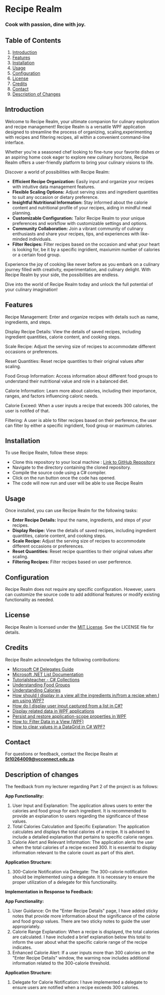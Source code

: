 # Recipe Realm
### Cook with passion, dine with joy.

## Table of Contents

1. [Introduction](#introduction)
2. [Features](#features)
3. [Installation](#installation)
4. [Usage](#usage)
5. [Configuration](#configuration)
6. [License](#license)
7. [Credits](#credits)
8. [Contact](#contact)
9. [Description of Changes](#description-of-changes)



## Introduction

Welcome to Recipe Realm, your ultimate companion for culinary exploration and recipe management! Recipe Realm is a versatile WPF application designed to streamline the process of organizing, scaling,experimenting with recipes and filtering recipes, all within a convenient command-line interface.

Whether you're a seasoned chef looking to fine-tune your favorite dishes or an aspiring home cook eager to explore new culinary horizons, Recipe Realm offers a user-friendly platform to bring your culinary visions to life.

Discover a world of possibilities with Recipe Realm:

- **Efficient Recipe Organization:** Easily input and organize your recipes with intuitive data management features.
- **Flexible Scaling Options:** Adjust serving sizes and ingredient quantities to suit any occasion or dietary preference.
- **Insightful Nutritional Information:** Stay informed about the calorie content and nutritional profile of your recipes, aiding in mindful meal planning.
- **Customizable Configuration:** Tailor Recipe Realm to your unique preferences and workflow with customizable settings and options.
- **Community Collaboration:** Join a vibrant community of culinary enthusiasts and share your recipes, tips, and experiences with like-minded individuals.
- **Filter Recipes:** Filter recipes based on the occasion and what your heart is looking for, be it by a specific ingridient, maxiumim number of calories or a certain food group.

Experience the joy of cooking like never before as you embark on a culinary journey filled with creativity, experimentation, and culinary delight. With Recipe Realm by your side, the possibilities are endless.

Dive into the world of Recipe Realm today and unlock the full potential of your culinary imagination!

## Features

Recipe Management:
Enter and organize recipes with details such as name, ingredients, and steps.

Display Recipe Details:
View the details of saved recipes, including ingredient quantities, calorie content, and cooking steps.

Scale Recipe:
Adjust the serving size of recipes to accommodate different occasions or preferences.

Reset Quantities:
Reset recipe quantities to their original values after scaling.

Food Group Information:
Access information about different food groups to understand their nutritional value and role in a balanced diet.

Calorie Information:
Learn more about calories, including their importance, ranges, and factors influencing caloric needs.

Calorie Exceed:
When a user inputs a recipe that exceeds 300 calories, the user is notifed of that.

Filtering:
A user is able to filter recipes based on their perference, the user can filter by either a specific ingridient, food group or maximum calories.

## Installation

To use Recipe Realm, follow these steps:

- Clone this repository to your local machine : [Link to GitHub Repository](https://github.com/VCDN-2024/prog6221-part-2-Rhea0524.git)
- Navigate to the directory containing the cloned repository.
- Compile the source code using a C# compiler.
- Click on the run button once the code has opened.
- The code will now run and user will be able to use Recipe Realm

## Usage

Once installed, you can use Recipe Realm for the following tasks:

- **Enter Recipe Details:** Input the name, ingredients, and steps of your recipes.
- **Display Recipe:** View the details of saved recipes, including ingredient quantities, calorie content, and cooking steps.
- **Scale Recipe:** Adjust the serving size of recipes to accommodate different occasions or preferences.
- **Reset Quantities:** Reset recipe quantities to their original values after scaling.
- **Filtering Recipes:** Filter recipes based on user perference.

## Configuration

Recipe Realm does not require any specific configuration. However, users can customize the source code to add additional features or modify existing functionality as needed.

## License
Recipe Realm is licensed under the [MIT License](https://github.com/VCDN-2024/prog6221-part-2-Rhea0524/blob/main/MIT%20License). See the LICENSE file for details.

## Credits

Recipe Realm acknowledges the following contributions:

- [Microsoft C# Delegates Guide](https://learn.microsoft.com/en-us/dotnet/csharp/programming-guide/delegates/)
- [Microsoft .NET List<T> Documentation](https://learn.microsoft.com/en-us/dotnet/api/system.collections.generic.list-1?view=net-8.0)
- [Tutorialsteacher - C# Collections](https://www.tutorialsteacher.com/csharp/csharp-collection)
- [Understanding Food Groups](https://sweetlife.org.za/what-are-the-different-food-groups-a-simple-explanation/)
- [Understanding Calories](https://www.medicalnewstoday.com/articles/263028#:~:text=A%20calorie%20is%20a%20unit,reducing%20the%20intake%20of%20calories.)
- [How should I display in a view all the ingredients in/from a recipe when I am using WPF?](https://stackoverflow.com/questions/56432683/how-should-i-display-in-a-view-all-the-ingredients-in-from-a-recipe-when-i-am-us)
- [How do I display user input captured from a list in C#?](https://stackoverflow.com/questions/76301825/how-do-i-display-user-input-captured-from-a-list-in-c-sharp)
- [Display related data in WPF applications](https://learn.microsoft.com/en-us/visualstudio/data-tools/display-related-data-in-wpf-applications?view=vs-2022)
- [Persist and restore application-scope properties in WPF](https://learn.microsoft.com/en-us/dotnet/desktop/wpf/app-development/persist-and-restore-application-scope-properties?view=netframeworkdesktop-4.8)
- [How to: Filter Data in a View (WPF)](https://learn.microsoft.com/en-us/dotnet/desktop/wpf/data/how-to-filter-data-in-a-view?view=netframeworkdesktop-4.8)
- [How to clear values in a DataGrid in C# WPF?](https://www.reddit.com/r/learnprogramming/comments/5gz5ne/how_to_clear_values_in_a_datagrid_in_c_wpf/)


## Contact

For questions or feedback, contact the Recipe Realm at **St10264009@vcconnect.edu.za**.

## Description of changes 

The feedback from my lecturer regarding Part 2 of the project is as follows:

**App Functionality:**
1. User Input and Explanation: The application allows users to enter the calories and food group for each ingredient. It is recommended to provide an explanation to users regarding the significance of these values.
2. Total Calories Calculation and Specific Explanation: The application calculates and displays the total calories of a recipe. It is advised to include a detailed explanation that pertains to specific calorie ranges.
3. Calorie Alert and Relevant Information: The application alerts the user when the total calories of a recipe exceed 300. It is essential to display information relevant to the calorie count as part of this alert.

**Application Structure:**
1. 300-Calorie Notification via Delegate: The 300-calorie notification should be implemented using a delegate. It is necessary to ensure the proper utilization of a delegate for this functionality.

**Implementation in Response to Feedback:**

**App Functionality:**
1. User Guidance: On the "Enter Recipe Details" page, I have added sticky notes that provide more information about the significance of the calorie and food group values. There are two sticky notes to guide the user appropriately.
2. Calorie Range Explanation: When a recipe is displayed, the total calories are calculated. I have included a brief explanation below this total to inform the user about what the specific calorie range of the recipe indicates.
3. Enhanced Calorie Alert: If a user inputs more than 300 calories on the "Enter Recipe Details" window, the warning now includes additional information related to the 300-calorie threshold.

**Application Structure:**
1. Delegate for Calorie Notification: I have implemented a delegate to ensure users are notified when a recipe exceeds 300 calories.



